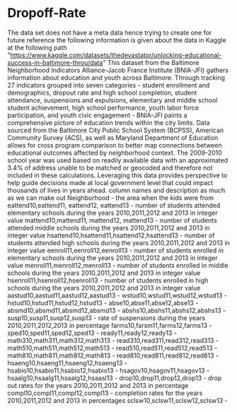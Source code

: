 # Dropoff-Rate
The data set does not have a meta data hence trying to create one for future reference
the following information is given about the data in Kaggle at the following path
"https://www.kaggle.com/datasets/thedevastator/unlocking-educational-success-in-baltimore-throu/data"
This dataset from the Baltimore Neighborhood Indicators Alliance-Jacob France Institute (BNIA-JFI) gathers information about education and youth across Baltimore. Through tracking 27 indicators grouped into seven categories - student enrollment and demographics, dropout rate and high school completion, student attendance, suspensions and expulsions, elementary and middle school student achievement, high school performance, youth labor force participation, and youth civic engagement - BNIA-JFI paints a comprehensive picture of education trends within the city limits. Data sourced from the Baltimore City Public School System (BCPSS), American Community Survey (ACS), as well as Maryland Department of Education allows for cross program comparison to better map connections between educational outcomes affected by neighborhood context. The 2009-2010 school year was used based on readily available data with an approximated 3.4% of address unable to be matched or geocoded and therefore not included in these calculations. Leveraging this data provides perspective to help guide decisions made at local government level that could impact thousands of lives in years ahead.
column names and description as much as we can make out
Neighborhood - the area when the kids were from
eattend10,eattend11, eattend12, eattend13 - number of students attended elementary schools during the years 2010,2011,2012 and 2013 in integer value
mattend10,mattend11, mattend12, mattend13 - number of students attended middle schools during the years 2010,2011,2012 and 2013 in integer value
hsattend10,hsattend11,hsattend12,hsattend13 - number of students attended high schools during the years 2010,2011,2012 and 2013 in integer value
eenroll11,eenroll12,eenroll13 - number of students enrolled in elementary schools during the years 2010,2011,2012 and 2013 in integer value
menroll11,menroll12,menroll13 - number of students enrolled in middle schools during the years 2010,2011,2012 and 2013 in integer value
hsenroll11,hsenroll12,hsenroll13 - number of students enrolled in high schools during the years 2010,2011,2012 and 2013 in integer value
aastud10,aastud11,aastud12,aastud13 - 
wstud10,wstud11,wstud12,wstud13 -
hstud10,hstud11,hstud12,hstud13 -
abse10,abse11,abse12,abse13 -
absmd10,absmd11,absmd12,absmd13 -
abshs10,abshs11,abshs12,abshs13 -
susp10,susp11,susp12,susp13 - rate of suspensions during the years 2010,2011,2012,2013 in percentage
farms10,farsm11,farms12,farms13 -
sped10,sped11,sped12,sped13 -
ready11,ready12,ready13 -
math310,math311,math312,math313 -
read310,read311,read312,read313 -
math510,math511,math512,math513 -
read510,read511,read512,read513 -
math810,math811,math812,math813 -
read810,read811,read812,read813 -
hsaeng10,hsaeng11,hsaeng12,hsaeng13 -
hsabio10,hsabio11,hsabio12,hsabio13 -
hsagov10,hsagov11,hsagov13 -
hsaalg10,hsaalg11,hsaalg12,hsaasl13 -
drop10,drop11,drop12,drop13 - drop out rates for the years 2010,2011,2012 and 2013 in percentage
compl10,compl11,compl12,compl13 - completion rates for the years 2010,2011,2012 and 2013 in percentages
sclsw10,sclsw11,sclsw12,sclsw13 -
